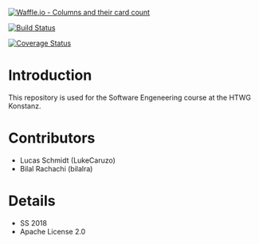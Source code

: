 [![Waffle.io - Columns and their card count](https://badge.waffle.io/LukeCaruzo/2048.svg?columns=all)](https://waffle.io/LukeCaruzo/2048)

[![Build Status](https://travis-ci.org/LukeCaruzo/2048.svg?branch=master)](https://travis-ci.org/LukeCaruzo/2048)

[![Coverage Status](https://coveralls.io/repos/github/LukeCaruzo/2048/badge.svg)](https://coveralls.io/github/LukeCaruzo/2048)

# Introduction
This repository is used for the Software Engeneering course at the HTWG Konstanz.

# Contributors
* Lucas Schmidt (LukeCaruzo)
* Bilal Rachachi (bilalra)

# Details
* SS 2018
* Apache License 2.0
